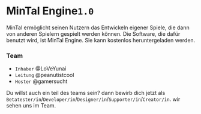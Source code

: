 
# MinTal Engine`1.0`

MinTal ermöglicht seinen Nutzern das Entwickeln eigener Spiele, die dann von anderen Spielern gespielt werden können. Die Software, die dafür benutzt wird, ist MinTal Engine. Sie kann kostenlos heruntergeladen werden.

### Team

* `Inhaber` @LoVeYunai
* `Leitung` @peanutistcool
* `Hoster` @gamersucht

Du willst auch ein teil des teams sein?
dann bewirb dich jetzt als  `Betatester/in`/`Developer/in`/`Designer/in`/`Supporter/in`/`Creator/in`. wir sehen uns im Team.
